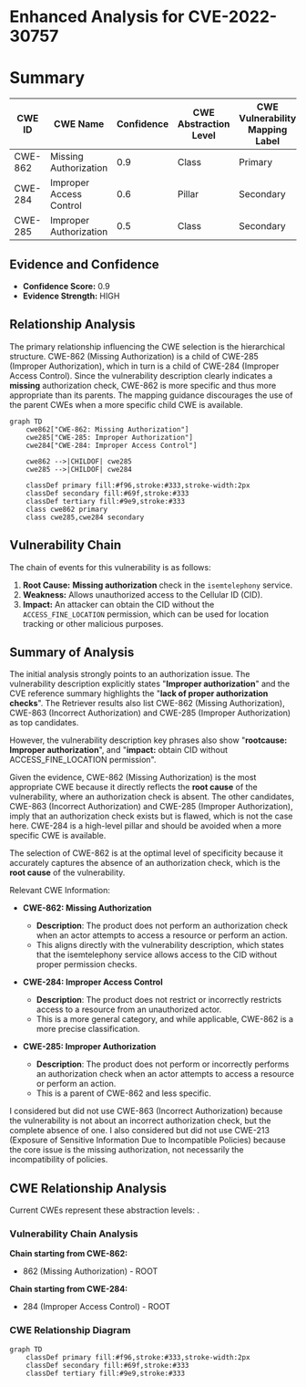 # Enhanced Analysis for CVE-2022-30757

# Summary
| CWE ID | CWE Name | Confidence | CWE Abstraction Level | CWE Vulnerability Mapping Label | CWE-Vulnerability Mapping Notes |
|---|---|---|---|---|---|
| CWE-862 | Missing Authorization | 0.9 | Class | Primary | Allowed-with-Review |
| CWE-284 | Improper Access Control | 0.6 | Pillar | Secondary | Discouraged |
| CWE-285 | Improper Authorization | 0.5 | Class | Secondary | Discouraged |

## Evidence and Confidence

*   **Confidence Score:** 0.9
*   **Evidence Strength:** HIGH

## Relationship Analysis
The primary relationship influencing the CWE selection is the hierarchical structure. CWE-862 (Missing Authorization) is a child of CWE-285 (Improper Authorization), which in turn is a child of CWE-284 (Improper Access Control). Since the vulnerability description clearly indicates a **missing** authorization check, CWE-862 is more specific and thus more appropriate than its parents. The mapping guidance discourages the use of the parent CWEs when a more specific child CWE is available.

```mermaid
graph TD
    cwe862["CWE-862: Missing Authorization"]
    cwe285["CWE-285: Improper Authorization"]
    cwe284["CWE-284: Improper Access Control"]
    
    cwe862 -->|CHILDOF| cwe285
    cwe285 -->|CHILDOF| cwe284

    classDef primary fill:#f96,stroke:#333,stroke-width:2px
    classDef secondary fill:#69f,stroke:#333
    classDef tertiary fill:#9e9,stroke:#333
    class cwe862 primary
    class cwe285,cwe284 secondary
```

## Vulnerability Chain
The chain of events for this vulnerability is as follows:
1.  **Root Cause:** **Missing authorization** check in the `isemtelephony` service.
2.  **Weakness:** Allows unauthorized access to the Cellular ID (CID).
3.  **Impact:** An attacker can obtain the CID without the `ACCESS_FINE_LOCATION` permission, which can be used for location tracking or other malicious purposes.

## Summary of Analysis
The initial analysis strongly points to an authorization issue. The vulnerability description explicitly states "**Improper authorization**" and the CVE reference summary highlights the "**lack of proper authorization checks**". The Retriever results also list CWE-862 (Missing Authorization), CWE-863 (Incorrect Authorization) and CWE-285 (Improper Authorization) as top candidates.

However, the vulnerability description key phrases also show "**rootcause:** **Improper authorization**", and "**impact:** obtain CID without ACCESS_FINE_LOCATION permission".

Given the evidence, CWE-862 (Missing Authorization) is the most appropriate CWE because it directly reflects the **root cause** of the vulnerability, where an authorization check is absent. The other candidates, CWE-863 (Incorrect Authorization) and CWE-285 (Improper Authorization), imply that an authorization check exists but is flawed, which is not the case here. CWE-284 is a high-level pillar and should be avoided when a more specific CWE is available.

The selection of CWE-862 is at the optimal level of specificity because it accurately captures the absence of an authorization check, which is the **root cause** of the vulnerability.

Relevant CWE Information:
*   **CWE-862: Missing Authorization**
    *   **Description**: The product does not perform an authorization check when an actor attempts to access a resource or perform an action.
    *   This aligns directly with the vulnerability description, which states that the isemtelephony service allows access to the CID without proper permission checks.

*   **CWE-284: Improper Access Control**
    *   **Description**: The product does not restrict or incorrectly restricts access to a resource from an unauthorized actor.
    *   This is a more general category, and while applicable, CWE-862 is a more precise classification.

*   **CWE-285: Improper Authorization**
    *   **Description**: The product does not perform or incorrectly performs an authorization check when an actor attempts to access a resource or perform an action.
    *   This is a parent of CWE-862 and less specific.

I considered but did not use CWE-863 (Incorrect Authorization) because the vulnerability is not about an incorrect authorization check, but the complete absence of one. I also considered but did not use CWE-213 (Exposure of Sensitive Information Due to Incompatible Policies) because the core issue is the missing authorization, not necessarily the incompatibility of policies.


## CWE Relationship Analysis

Current CWEs represent these abstraction levels: .


### Vulnerability Chain Analysis

**Chain starting from CWE-862:**
- 862 (Missing Authorization) - ROOT


**Chain starting from CWE-284:**
- 284 (Improper Access Control) - ROOT



### CWE Relationship Diagram

```mermaid
graph TD
    classDef primary fill:#f96,stroke:#333,stroke-width:2px
    classDef secondary fill:#69f,stroke:#333
    classDef tertiary fill:#9e9,stroke:#333
```